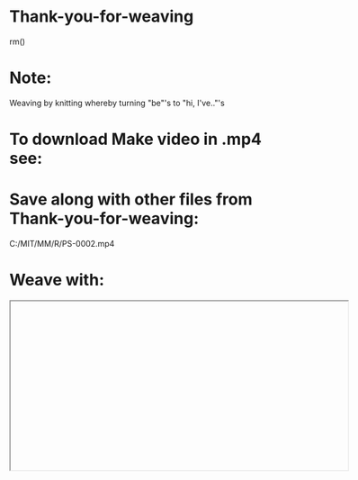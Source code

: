 # Thank-you-for-weaving
rm()

# Note:
Weaving by knitting whereby turning "be"'s to "hi, I've.."'s

# To download Make video in .mp4 see:

# Save along with other files from Thank-you-for-weaving:
C:/MIT/MM/R/PS-0002.mp4

# Weave with:
<iframe width="600" height="300" src="file://C:/MIT/MM/R/PS-0002.mp4"> </iframe>
